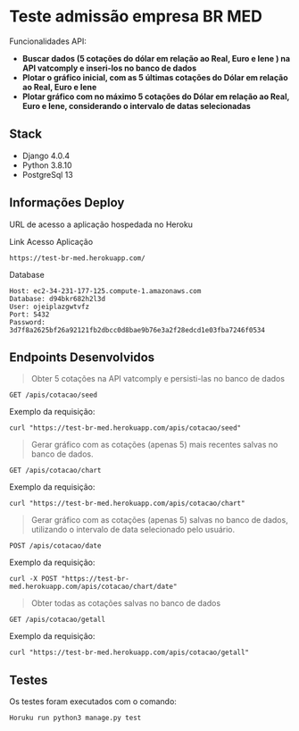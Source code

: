 # Teste admissão empresa BR MED

Funcionalidades API:
 - **Buscar dados (5 cotações do dólar em relação ao Real, Euro e Iene ) na API vatcomply e inseri-los no banco de dados** 
 - **Plotar o gráfico inicial, com as 5 últimas cotações do Dólar em relação ao Real, Euro e Iene**
 - **Plotar gráfico com no máximo 5 cotações do Dólar em relação ao Real, Euro e Iene, considerando o intervalo de datas selecionadas**

## Stack

 - Django 4.0.4
 - Python 3.8.10
 - PostgreSql 13


## Informações Deploy

URL de acesso a aplicação hospedada no Heroku


Link Acesso Aplicação

``` Host
https://test-br-med.herokuapp.com/
```

Database

``` Database
Host: ec2-34-231-177-125.compute-1.amazonaws.com
Database: d94bkr682h2l3d
User: ojeiplazgwtvfz
Port: 5432
Password: 3d7f8a2625bf26a92121fb2dbcc0d8bae9b76e3a2f28edcd1e03fba7246f0534

```

## Endpoints Desenvolvidos

> Obter 5 cotações na API vatcomply e persisti-las no banco de dados

```plaintext
GET /apis/cotacao/seed
```

Exemplo da requisição:

```shell
curl "https://test-br-med.herokuapp.com/apis/cotacao/seed"
```

> Gerar gráfico com as cotações (apenas 5) mais recentes salvas no banco de dados.

```plaintext
GET /apis/cotacao/chart
```

Exemplo da requisição:

```shell
curl "https://test-br-med.herokuapp.com/apis/cotacao/chart"
```

> Gerar gráfico com as cotações (apenas 5) salvas no banco de dados, utilizando o intervalo de data selecionado pelo usuário.

```plaintext
POST /apis/cotacao/date
```

Exemplo da requisição:

```shell
curl -X POST "https://test-br-med.herokuapp.com/apis/cotacao/chart/date"
```

> Obter todas as cotações salvas no banco de dados

```plaintext
GET /apis/cotacao/getall
```

Exemplo da requisição:

```shell
curl "https://test-br-med.herokuapp.com/apis/cotacao/getall"
```
## Testes

Os testes foram executados com o comando:

```shell
Horuku run python3 manage.py test
```
